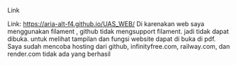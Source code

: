 Link

Link: https://aria-alt-f4.github.io/UAS_WEB/
Di karenakan web saya menggunakan filament , github tidak mengsupport filament. jadi tidak dapat dibuka. untuk melihat tampilan dan fungsi website dapat di buka di pdf.
Saya sudah mencoba hosting dari github, infinityfree.com, railway.com, dan render.com tidak ada yang berhasil

